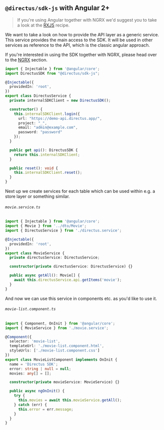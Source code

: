 ## `@directus/sdk-js` with Angular 2+

> If you're using Angular together with NGRX we'd suggest you to take a look at 
the [RXJS](./RXJS.md) recipe.

We want to take a look on how to provide the API layer as a generic service.
This service provides the main access to the SDK. It will be used in other
services as reference to the API, which is the classic angular approach.

If you're interested in using the SDK together with NGRX, please head over to the 
[NGRX](./NGRX.md) section.

```ts
import { Injectable } from '@angular/core';
import DirectusSDK from "@directus/sdk-js";

@Injectable({
  providedIn: 'root',
})
export class DirectusService {
  private internalSDKClient = new DirectusSDK();

  constructor() {
    this.internalSDKClient.login({
      url: "https://demo-api.directus.app/",
      project: "_",
      email: "admin@example.com",
      password: "password"
    });
  }

  public get api(): DirectusSDK {
    return this.internalSDKClient;
  }

  public reset(): void {
    this.internalSDKClient.reset();
  }
}
```

Next up we create services for each table which can be used within e.g. a
store layer or something similar.

###### `movie.service.ts`
```ts
import { Injectable } from '@angular/core';
import { Movie } from '../dto/Movie';
import { DirectusService } from './directus.service';

@Injectable({
  providedIn: 'root',
})
export class MovieService {
  private directusService: DirectusService;

  constructor(private directusService: DirectusService) {}

  public async getAll(): Movie[] {
    await this.directusService.api.getItems('movie');
  }
}
```

And now we can use this service in components etc. as you'd like to use it.

###### `movie-list.component.ts`
```ts
import { Component, OnInit } from '@angular/core';
import { MovieService } from './movie.service';

@Component({
  selector: 'movie-list',
  templateUrl: './movie-list.component.html',
  styleUrls: ['./movie-list.component.css']
})
export class MovieListComponent implements OnInit {
  name = 'Directus SDK';
  error: string | null = null;
  movies: any[] = [];

  constructor(private movieService: MovieService) {}

  public async ngOnInit() {
    try {
      this.movies = await this.movieService.getAll();
    } catch (err) {
      this.error = err.message;
    }
  }
}
```
